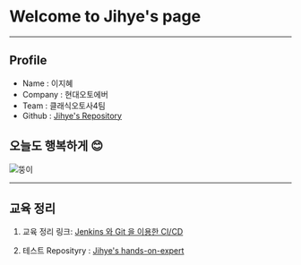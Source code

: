 # Welcome to Jihye's page

---

## Profile
- Name : 이지혜
- Company : 현대오토에버
- Team : 클래식오토사4팀
- Github : [Jihye's Repository](https://github.com/Jihye588?tab=repositories)

## 오늘도 행복하게 😊
![뚱이](https://media1.tenor.com/m/ite95WxaCOwAAAAC/sponge-bob-patrick.gif)


---

## 교육 정리
1. 교육 정리 링크: [Jenkins 와 Git 을 이용한 CI/CD](https://docs.google.com/document/d/16PDzh0O-Df4jL53TtiUPbhn1qIwHV6Mbl88aO6NiK8c/edit?usp=sharing)

2. 테스트 Reposityry : [Jihye's hands-on-expert](https://github.com/Jihye588/hands-on-expert)

